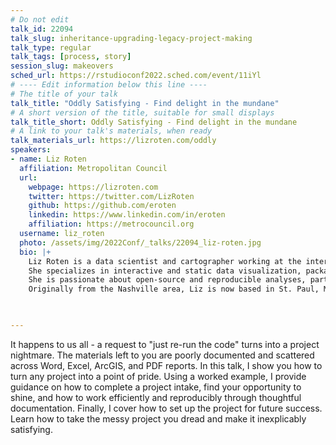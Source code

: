 ```yaml
---
# Do not edit
talk_id: 22094
talk_slug: inheritance-upgrading-legacy-project-making
talk_type: regular
talk_tags: [process, story]
session_slug: makeovers
sched_url: https://rstudioconf2022.sched.com/event/11iYl
# ---- Edit information below this line ----
# The title of your talk
talk_title: "Oddly Satisfying - Find delight in the mundane"
# A short version of the title, suitable for small displays
talk_title_short: Oddly Satisfying - Find delight in the mundane
# A link to your talk's materials, when ready
talk_materials_url: https://lizroten.com/oddly
speakers:
- name: Liz Roten
  affiliation: Metropolitan Council
  url:
    webpage: https://lizroten.com
    twitter: https://twitter.com/LizRoten
    github: https://github.com/eroten
    linkedin: https://www.linkedin.com/in/eroten
    affiliation: https://metrocouncil.org
  username: liz_roten
  photo: /assets/img/2022Conf/_talks/22094_liz-roten.jpg
  bio: |+
    Liz Roten is a data scientist and cartographer working at the intersection of regional government, transportation, and data science. 
    She specializes in interactive and static data visualization, package development, and collaborative workflows. 
    She is passionate about open-source and reproducible analyses, particularly regarding transportation, climate change, and equity. 
    Originally from the Nashville area, Liz is now based in St. Paul, Minnesota. 
    


---
```


<!-- ABSTRACT ----
Please write abstract below. You may use simple markdown (links, code style, bold, italics)
-->

It happens to us all - a request to "just re-run the code" turns into a project nightmare.
The materials left to you are poorly documented and scattered across Word, Excel, ArcGIS, 
and PDF reports. In this talk, I show you how to turn any project into a point of pride.
Using a worked example, I provide guidance on how to complete a project intake, find your 
opportunity to shine, and how to work efficiently and reproducibly through thoughtful documentation. 
Finally, I cover how to set up the project for future success. 
Learn how to take the messy project you dread and make it inexplicably satisfying.
